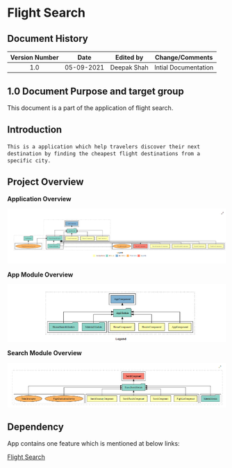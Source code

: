 ---
---

# Flight Search

## Document History

| **Version Number** |  **Date**  | **Edited by** | **Change/Comments**  |
| :----------------: | :--------: | :-----------: | :------------------: |
|        1.0         | 05-09-2021 |  Deepak Shah  | Intial Documentation |

## 1.0 Document Purpose and target group

This document is a part of the application of flight search.

## Introduction

```
This is a application which help travelers discover their next destination by finding the cheapest flight destinations from a specific city.
```
## Project Overview

**Application Overview**

![](media/module.PNG)

**App Module Overview**

![](media/app_module.PNG)

**Search Module Overview**

![](media/shared_module.PNG)

## Dependency

App contains one feature which is mentioned at below links:

[Flight Search](../../libs/shared/search/documentation/flight-search-module-design.md)